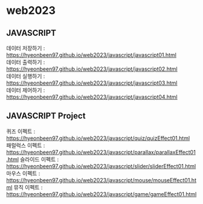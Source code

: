 # web2023


## JAVASCRIPT   
데이터 저장하기 : https://hyeonbeen97.github.io/web2023/javascript/javascript01.html     
데이터 출력하기 : https://hyeonbeen97.github.io/web2023/javascript/javascript02.html   
데이터 실행하기 : https://hyeonbeen97.github.io/web2023/javascript/javascript03.html   
데이터 제어하기 : https://hyeonbeen97.github.io/web2023/javascript/javascript04.html   

## JAVASCRIPT Project
퀴즈 이펙트 : https://hyeonbeen97.github.io/web2023/javascript/quiz/quizEffect01.html    
패럴럭스 이펙트 : https://hyeonbeen97.github.io/web2023/javascript/parallax/parallaxEffect01.html
슬라이드 이펙트 : https://hyeonbeen97.github.io/web2023/javascript/slider/sliderEffect01.html
마우스 이펙트 : https://hyeonbeen97.github.io/web2023/javascript/mouse/mouseEffect01.html
뮤직 이펙트 : https://hyeonbeen97.github.io/web2023/javascript/game/gameEffect01.html
 
